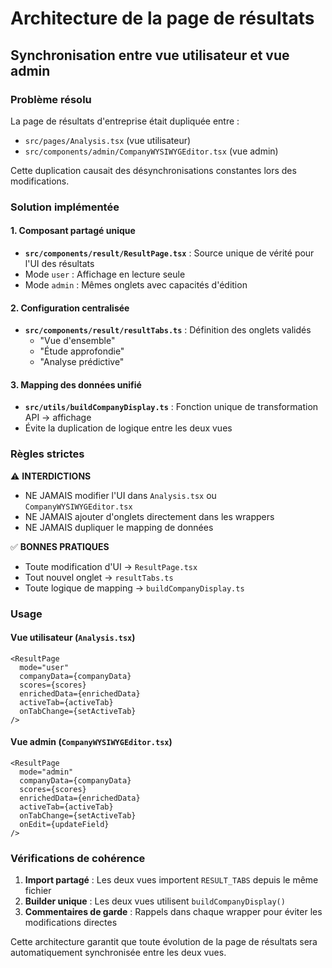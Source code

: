# Architecture de la page de résultats

## Synchronisation entre vue utilisateur et vue admin

### Problème résolu
La page de résultats d'entreprise était dupliquée entre :
- `src/pages/Analysis.tsx` (vue utilisateur)  
- `src/components/admin/CompanyWYSIWYGEditor.tsx` (vue admin)

Cette duplication causait des désynchronisations constantes lors des modifications.

### Solution implémentée

#### 1. Composant partagé unique
- **`src/components/result/ResultPage.tsx`** : Source unique de vérité pour l'UI des résultats
- Mode `user` : Affichage en lecture seule
- Mode `admin` : Mêmes onglets avec capacités d'édition

#### 2. Configuration centralisée
- **`src/components/result/resultTabs.ts`** : Définition des onglets validés
  - "Vue d'ensemble"
  - "Étude approfondie" 
  - "Analyse prédictive"

#### 3. Mapping des données unifié
- **`src/utils/buildCompanyDisplay.ts`** : Fonction unique de transformation API → affichage
- Évite la duplication de logique entre les deux vues

### Règles strictes

⚠️ **INTERDICTIONS**
- NE JAMAIS modifier l'UI dans `Analysis.tsx` ou `CompanyWYSIWYGEditor.tsx`
- NE JAMAIS ajouter d'onglets directement dans les wrappers
- NE JAMAIS dupliquer le mapping de données

✅ **BONNES PRATIQUES**
- Toute modification d'UI → `ResultPage.tsx`
- Tout nouvel onglet → `resultTabs.ts` 
- Toute logique de mapping → `buildCompanyDisplay.ts`

### Usage

#### Vue utilisateur (`Analysis.tsx`)
```tsx
<ResultPage
  mode="user"
  companyData={companyData}
  scores={scores}
  enrichedData={enrichedData}
  activeTab={activeTab}
  onTabChange={setActiveTab}
/>
```

#### Vue admin (`CompanyWYSIWYGEditor.tsx`)
```tsx
<ResultPage
  mode="admin"
  companyData={companyData}
  scores={scores}
  enrichedData={enrichedData}
  activeTab={activeTab}
  onTabChange={setActiveTab}
  onEdit={updateField}
/>
```

### Vérifications de cohérence

1. **Import partagé** : Les deux vues importent `RESULT_TABS` depuis le même fichier
2. **Builder unique** : Les deux vues utilisent `buildCompanyDisplay()` 
3. **Commentaires de garde** : Rappels dans chaque wrapper pour éviter les modifications directes

Cette architecture garantit que toute évolution de la page de résultats sera automatiquement synchronisée entre les deux vues.